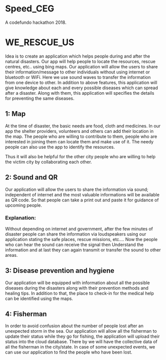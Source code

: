 # Speed_CEG
A codefundo hackathon 2018.

# WE_RESCUE_US

  Idea is to create an application which helps people during and after the natural disasters. Our app will help people to locate the resources, rescue centres, etc.. using bing maps. Our application will allow the users to share their information/message to other individuals without using internet or bluetooth or WiFi. Here we use sound waves to transfer the information from one device to other. In addition to above features, this application will give knowledge about each and every possible diseases which can spread after a disaster. Along with them, this application will specifies the details for preventing the same diseases. 
  
## 1: Map
  At the time of disaster, the basic needs are food, cloth and medicines. In our app the shelter providers, volunteers and others can add their location in the map. The people who are willing to contribute to them, people who are interested in joining them can locate them and make use of it. The needy people can also use the app to identify the resources. 
	
  Thus it will also be helpful for the other city people who are willing to help the victim city by collaborating each other.
 
## 2: Sound and QR
  Our application will allow the users to share the information via sound; independent of internet and the most valuable informations will be available as QR code. So that people can take a print out and paste it for guidance of upcoming people.

### Explanation: 
  Without depending on internet and government, after the few minutes of disaster people can share the information via loudspeakers using our application stating the safe places, rescue missions, etc…. Now the people who can hear the sound can receive the signal then Understand the information and at last they can again transmit or transfer the sound to other areas.

## 3: Disease prevention and hygiene 
  Our application will be equipped with information about all the possible diseases during the disasters along with their prevention methods and healing tips. In addition to that, the place to check-in for the medical help can be identified using the maps.

## 4: Fisherman
  In order to avoid confusion about the number of people lost after an unexpected storm in the sea. Our application will allow all the fisherman to update their status while they go for fishing, the application will upload their status into the cloud database. There by we will have the collective data of all the fisherman in the city/state. In case of some unexpected events, we can use our application to find the people who have been lost.
